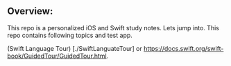 ## Overview:
This repo is a personalized iOS and Swift study notes. Lets jump into. This repo contains following topics and test app.

(Swift Language Tour) [./SwiftLanguateTour] or https://docs.swift.org/swift-book/GuidedTour/GuidedTour.html.